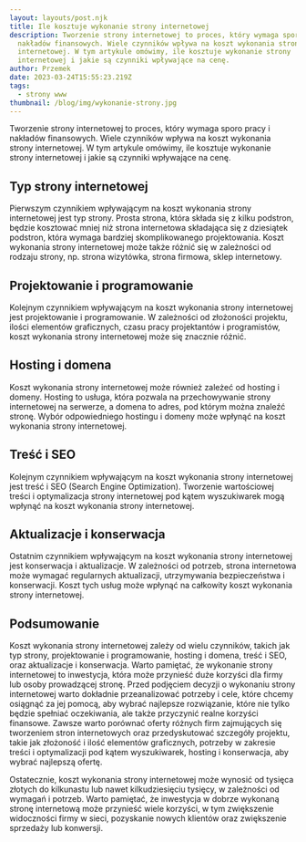 ```yaml
---
layout: layouts/post.njk
title: Ile kosztuje wykonanie strony internetowej
description: Tworzenie strony internetowej to proces, który wymaga sporo pracy i
  nakładów finansowych. Wiele czynników wpływa na koszt wykonania strony
  internetowej. W tym artykule omówimy, ile kosztuje wykonanie strony
  internetowej i jakie są czynniki wpływające na cenę.
author: Przemek
date: 2023-03-24T15:55:23.219Z
tags:
  - strony www
thumbnail: /blog/img/wykonanie-strony.jpg
---
```

Tworzenie strony internetowej to proces, który wymaga sporo pracy i nakładów finansowych. Wiele czynników wpływa na koszt wykonania strony internetowej. W tym artykule omówimy, ile kosztuje wykonanie strony internetowej i jakie są czynniki wpływające na cenę.

## Typ strony internetowej

Pierwszym czynnikiem wpływającym na koszt wykonania strony internetowej jest typ strony. Prosta strona, która składa się z kilku podstron, będzie kosztować mniej niż strona internetowa składająca się z dziesiątek podstron, która wymaga bardziej skomplikowanego projektowania. Koszt wykonania strony internetowej może także różnić się w zależności od rodzaju strony, np. strona wizytówka, strona firmowa, sklep internetowy.

## Projektowanie i programowanie

Kolejnym czynnikiem wpływającym na koszt wykonania strony internetowej jest projektowanie i programowanie. W zależności od złożoności projektu, ilości elementów graficznych, czasu pracy projektantów i programistów, koszt wykonania strony internetowej może się znacznie różnić.

## Hosting i domena

Koszt wykonania strony internetowej może również zależeć od hosting i domeny. Hosting to usługa, która pozwala na przechowywanie strony internetowej na serwerze, a domena to adres, pod którym można znaleźć stronę. Wybór odpowiedniego hostingu i domeny może wpłynąć na koszt wykonania strony internetowej.

## Treść i SEO

Kolejnym czynnikiem wpływającym na koszt wykonania strony internetowej jest treść i SEO (Search Engine Optimization). Tworzenie wartościowej treści i optymalizacja strony internetowej pod kątem wyszukiwarek mogą wpłynąć na koszt wykonania strony internetowej.

## Aktualizacje i konserwacja

Ostatnim czynnikiem wpływającym na koszt wykonania strony internetowej jest konserwacja i aktualizacje. W zależności od potrzeb, strona internetowa może wymagać regularnych aktualizacji, utrzymywania bezpieczeństwa i konserwacji. Koszt tych usług może wpłynąć na całkowity koszt wykonania strony internetowej.

## Podsumowanie

Koszt wykonania strony internetowej zależy od wielu czynników, takich jak typ strony, projektowanie i programowanie, hosting i domena, treść i SEO, oraz aktualizacje i konserwacja. Warto pamiętać, że wykonanie strony internetowej to inwestycja, która może przynieść duże korzyści dla firmy lub osoby prowadzącej stronę. Przed podjęciem decyzji o wykonaniu strony internetowej warto dokładnie przeanalizować potrzeby i cele, które chcemy osiągnąć za jej pomocą, aby wybrać najlepsze rozwiązanie, które nie tylko będzie spełniać oczekiwania, ale także przyczynić realne korzyści finansowe. Zawsze warto porównać oferty różnych firm zajmujących się tworzeniem stron internetowych oraz przedyskutować szczegóły projektu, takie jak złożoność i ilość elementów graficznych, potrzeby w zakresie treści i optymalizacji pod kątem wyszukiwarek, hosting i konserwacja, aby wybrać najlepszą ofertę.

Ostatecznie, koszt wykonania strony internetowej może wynosić od tysięca złotych do kilkunastu lub nawet kilkudziesięciu tysięcy, w zależności od wymagań i potrzeb. Warto pamiętać, że inwestycja w dobrze wykonaną stronę internetową może przynieść wiele korzyści, w tym zwiększenie widoczności firmy w sieci, pozyskanie nowych klientów oraz zwiększenie sprzedaży lub konwersji.